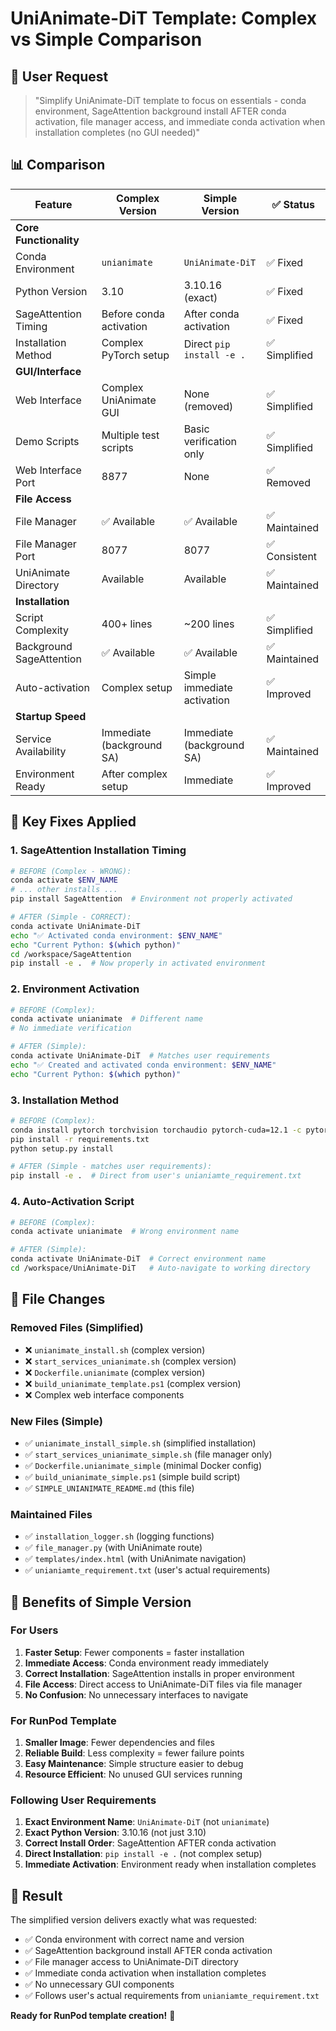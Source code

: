 # UniAnimate-DiT Template: Complex vs Simple Comparison

## 🎯 User Request

> "Simplify UniAnimate-DiT template to focus on essentials - conda environment, SageAttention background install AFTER conda activation, file manager access, and immediate conda activation when installation completes (no GUI needed)"

## 📊 Comparison

| Feature                  | Complex Version           | Simple Version              | ✅ Status     |
| ------------------------ | ------------------------- | --------------------------- | ------------- |
| **Core Functionality**   |
| Conda Environment        | `unianimate`              | `UniAnimate-DiT`            | ✅ Fixed      |
| Python Version           | 3.10                      | 3.10.16 (exact)             | ✅ Fixed      |
| SageAttention Timing     | Before conda activation   | After conda activation      | ✅ Fixed      |
| Installation Method      | Complex PyTorch setup     | Direct `pip install -e .`   | ✅ Simplified |
| **GUI/Interface**        |
| Web Interface            | Complex UniAnimate GUI    | None (removed)              | ✅ Simplified |
| Demo Scripts             | Multiple test scripts     | Basic verification only     | ✅ Simplified |
| Web Interface Port       | 8877                      | None                        | ✅ Removed    |
| **File Access**          |
| File Manager             | ✅ Available              | ✅ Available                | ✅ Maintained |
| File Manager Port        | 8077                      | 8077                        | ✅ Consistent |
| UniAnimate Directory     | Available                 | Available                   | ✅ Maintained |
| **Installation**         |
| Script Complexity        | 400+ lines                | ~200 lines                  | ✅ Simplified |
| Background SageAttention | ✅ Available              | ✅ Available                | ✅ Maintained |
| Auto-activation          | Complex setup             | Simple immediate activation | ✅ Improved   |
| **Startup Speed**        |
| Service Availability     | Immediate (background SA) | Immediate (background SA)   | ✅ Maintained |
| Environment Ready        | After complex setup       | Immediate                   | ✅ Improved   |

## 🔧 Key Fixes Applied

### 1. SageAttention Installation Timing

```bash
# BEFORE (Complex - WRONG):
conda activate $ENV_NAME
# ... other installs ...
pip install SageAttention  # Environment not properly activated

# AFTER (Simple - CORRECT):
conda activate UniAnimate-DiT
echo "✅ Activated conda environment: $ENV_NAME"
echo "Current Python: $(which python)"
cd /workspace/SageAttention
pip install -e .  # Now properly in activated environment
```

### 2. Environment Activation

```bash
# BEFORE (Complex):
conda activate unianimate  # Different name
# No immediate verification

# AFTER (Simple):
conda activate UniAnimate-DiT  # Matches user requirements
echo "✅ Created and activated conda environment: $ENV_NAME"
echo "Current Python: $(which python)"
```

### 3. Installation Method

```bash
# BEFORE (Complex):
conda install pytorch torchvision torchaudio pytorch-cuda=12.1 -c pytorch -c nvidia -y
pip install -r requirements.txt
python setup.py install

# AFTER (Simple - matches user requirements):
pip install -e .  # Direct from user's unianiamte_requirement.txt
```

### 4. Auto-Activation Script

```bash
# BEFORE (Complex):
conda activate unianimate  # Wrong environment name

# AFTER (Simple):
conda activate UniAnimate-DiT  # Correct environment name
cd /workspace/UniAnimate-DiT   # Auto-navigate to working directory
```

## 📁 File Changes

### Removed Files (Simplified)

- ❌ `unianimate_install.sh` (complex version)
- ❌ `start_services_unianimate.sh` (complex version)
- ❌ `Dockerfile.unianimate` (complex version)
- ❌ `build_unianimate_template.ps1` (complex version)
- ❌ Complex web interface components

### New Files (Simple)

- ✅ `unianimate_install_simple.sh` (simplified installation)
- ✅ `start_services_unianimate_simple.sh` (file manager only)
- ✅ `Dockerfile.unianimate_simple` (minimal Docker config)
- ✅ `build_unianimate_simple.ps1` (simple build script)
- ✅ `SIMPLE_UNIANIMATE_README.md` (this file)

### Maintained Files

- ✅ `installation_logger.sh` (logging functions)
- ✅ `file_manager.py` (with UniAnimate route)
- ✅ `templates/index.html` (with UniAnimate navigation)
- ✅ `unianiamte_requirement.txt` (user's actual requirements)

## 🚀 Benefits of Simple Version

### For Users

1. **Faster Setup**: Fewer components = faster installation
2. **Immediate Access**: Conda environment ready immediately
3. **Correct Installation**: SageAttention installs in proper environment
4. **File Access**: Direct access to UniAnimate-DiT files via file manager
5. **No Confusion**: No unnecessary interfaces to navigate

### For RunPod Template

1. **Smaller Image**: Fewer dependencies and files
2. **Reliable Build**: Less complexity = fewer failure points
3. **Easy Maintenance**: Simple structure easier to debug
4. **Resource Efficient**: No unused GUI services running

### Following User Requirements

1. **Exact Environment Name**: `UniAnimate-DiT` (not `unianimate`)
2. **Exact Python Version**: 3.10.16 (not just 3.10)
3. **Correct Install Order**: SageAttention AFTER conda activation
4. **Direct Installation**: `pip install -e .` (not complex setup)
5. **Immediate Activation**: Environment ready when installation completes

## 🎯 Result

The simplified version delivers exactly what was requested:

- ✅ Conda environment with correct name and version
- ✅ SageAttention background install AFTER conda activation
- ✅ File manager access to UniAnimate-DiT directory
- ✅ Immediate conda activation when installation completes
- ✅ No unnecessary GUI components
- ✅ Follows user's actual requirements from `unianiamte_requirement.txt`

**Ready for RunPod template creation!** 🚀
